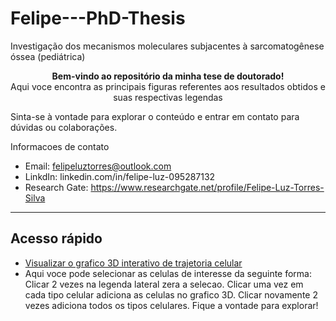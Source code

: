 # Felipe---PhD-Thesis
Investigação dos mecanismos moleculares subjacentes à sarcomatogênese óssea (pediátrica)
<p align="center">
  <strong>Bem-vindo ao repositório da minha tese de doutorado!</strong><br>
  Aqui voce encontra as principais figuras referentes aos resultados obtidos e suas respectivas legendas

Sinta-se à vontade para explorar o conteúdo e entrar em contato para dúvidas ou colaborações.

Informacoes de contato 
- Email: felipeluztorres@outlook.com
- LinkdIn: linkedin.com/in/felipe-luz-095287132
- Research Gate: https://www.researchgate.net/profile/Felipe-Luz-Torres-Silva
</p>

---

## Acesso rápido

- [Visualizar o grafico 3D interativo de trajetoria celular](https://felipeluz97.github.io/Felipe---PhD-Thesis/cds_3d_plot_obj.html)
- Aqui voce pode selecionar as celulas de interesse da seguinte forma: Clicar 2 vezes na legenda lateral zera a selecao. Clicar uma vez em cada tipo celular adiciona as celulas no grafico 3D. Clicar novamente 2 vezes adiciona todos os tipos celulares. Fique a vontade para explorar!

